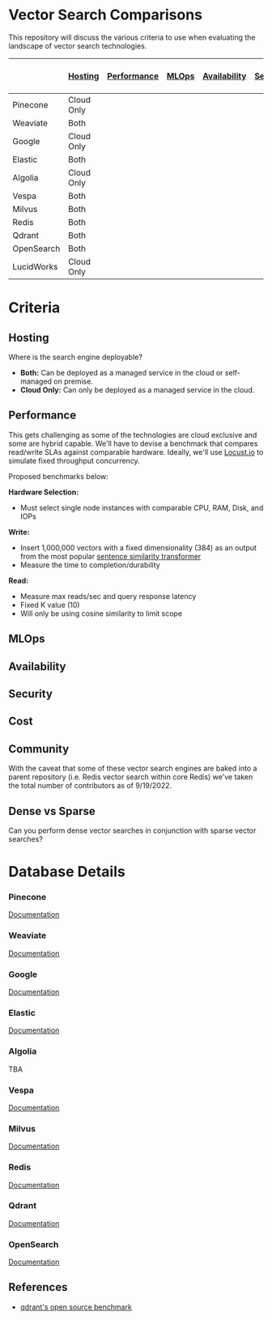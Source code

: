 # Vector Search Comparisons

This repository will discuss the various criteria to use when evaluating the landscape of vector search technologies.

|            	| [Hosting](#Hosting) 	| [Performance](#Performance) 	| [MLOps](#MLOps) 	| [Availability](#Availability) 	| [Security](#Security) 	| [Cost](#Cost) 	| [Community](#Community) 	| [Dense vs Sparse](#Dense-vs-Sparse) 	|
|------------	|---------------------	|-----------------------------	|-----------------	|-------------------------------	|-----------------------	|---------------	|-------------------------	|-------------------------------------	|
| Pinecone   	| Cloud Only          	|                             	|                 	|                               	|                       	|               	| N/A                     	|                                     	|
| Weaviate   	| Both              	|                             	|                 	|                               	|                       	|               	| 31                      	|                                     	|
| Google     	| Cloud Only          	|                             	|                 	|                               	|                       	|               	| N/A                     	| Dense                               	|
| Elastic    	| Both              	|                             	|                 	|                               	|                       	|               	| 161                     	| Both                                	|
| Algolia    	| Cloud Only          	|                             	|                 	|                               	|                       	|               	| N/A                     	| Both                                	|
| Vespa      	| Both              	|                             	|                 	|                               	|                       	|               	| N/A                     	|                                     	|
| Milvus     	| Both              	|                             	|                 	|                               	|                       	|               	| 194                     	|                                     	|
| Redis      	| Both              	|                             	|                 	|                               	|                       	|               	| 617                     	| Both                                	|
| Qdrant     	| Both              	|                             	|                 	|                               	|                       	|               	| 28                      	|                                     	|
| OpenSearch 	| Both              	|                             	|                 	|                               	|                       	|               	| 135                     	| Both                                	|
| LucidWorks 	| Cloud Only          	|                             	|                 	|                               	|                       	|               	|                         	|                                     	|

# Criteria

## Hosting

Where is the search engine deployable?

-   **Both:** Can be deployed as a managed service in the cloud or self-managed on premise.
-   **Cloud Only:** Can only be deployed as a managed service in the cloud.

## Performance

This gets challenging as some of the technologies are cloud exclusive and some are hybrid capable. We'll have to devise a benchmark that compares read/write SLAs against comparable hardware.
Ideally, we'll use [Locust.io](https://locust.io/) to simulate fixed throughput concurrency.

Proposed benchmarks below:

**Hardware Selection:**

-   Must select single node instances with comparable CPU, RAM, Disk, and IOPs

**Write:**

-   Insert 1,000,000 vectors with a fixed dimensionality (384) as an output from the most popular [sentence similarity transformer](https://huggingface.co/sentence-transformers/all-MiniLM-L6-v2)
-   Measure the time to completion/durability

**Read:**

-   Measure max reads/sec and query response latency
-   Fixed K value (10)
-   Will only be using cosine similarity to limit scope

## MLOps

## Availability

## Security

## Cost

## Community

With the caveat that some of these vector search engines are baked into a parent repository (i.e. Redis vector search within core Redis) we've taken the total number of contributors as of 9/19/2022.

## Dense vs Sparse

Can you perform dense vector searches in conjunction with sparse vector searches?

# Database Details

### Pinecone

[Documentation](https://www.pinecone.io/docs/)

### Weaviate

[Documentation](https://weaviate.io/developers/weaviate/current/)

### Google

[Documentation](https://cloud.google.com/vertex-ai/docs/matching-engine/overview)

### Elastic

[Documentation](https://www.elastic.co/guide/en/elasticsearch/reference/current/dense-vector.html)

### Algolia

TBA

### Vespa

[Documentation](https://docs.vespa.ai/en/nearest-neighbor-search-guide.html#hybrid-sparse-and-dense-retrieval-methods-with-vespa)

### Milvus

[Documentation](https://milvus.io/docs)

### Redis

[Documentation](https://redis.io/docs/stack/search/reference/vectors/)

### Qdrant

[Documentation](https://qdrant.tech/documentation/)

### OpenSearch

[Documentation](https://opensearch.org/docs/latest/search-plugins/knn/approximate-knn/)

## References

-   [qdrant's open source benchmark](https://qdrant.tech/benchmarks/)
